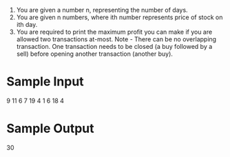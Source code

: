 1. You are given a number n, representing the number of days.
2. You are given n numbers, where ith number represents price of stock on ith day.
3. You are required to print the maximum profit you can make if you are allowed two transactions at-most.
Note - There can be no overlapping transaction. One transaction needs to be closed (a buy followed by a sell) before opening another transaction (another buy).



# Sample Input

9
11
6
7
19
4
1
6
18
4

# Sample Output

30